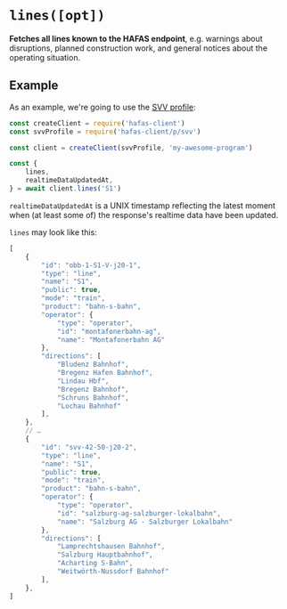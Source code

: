 # `lines([opt])`

**Fetches all lines known to the HAFAS endpoint**, e.g. warnings about disruptions, planned construction work, and general notices about the operating situation.

## Example

As an example, we're going to use the [SVV profile](../p/svv):

```js
const createClient = require('hafas-client')
const svvProfile = require('hafas-client/p/svv')

const client = createClient(svvProfile, 'my-awesome-program')

const {
	lines,
	realtimeDataUpdatedAt,
} = await client.lines('S1')
```

`realtimeDataUpdatedAt` is a UNIX timestamp reflecting the latest moment when (at least some of) the response's realtime data have been updated.

`lines` may look like this:

```js
[
	{
		"id": "obb-1-S1-V-j20-1",
		"type": "line",
		"name": "S1",
		"public": true,
		"mode": "train",
		"product": "bahn-s-bahn",
		"operator": {
			"type": "operator",
			"id": "montafonerbahn-ag",
			"name": "Montafonerbahn AG"
		},
		"directions": [
			"Bludenz Bahnhof",
			"Bregenz Hafen Bahnhof",
			"Lindau Hbf",
			"Bregenz Bahnhof",
			"Schruns Bahnhof",
			"Lochau Bahnhof"
		],
	},
	// …
	{
		"id": "svv-42-50-j20-2",
		"type": "line",
		"name": "S1",
		"public": true,
		"mode": "train",
		"product": "bahn-s-bahn",
		"operator": {
			"type": "operator",
			"id": "salzburg-ag-salzburger-lokalbahn",
			"name": "Salzburg AG - Salzburger Lokalbahn"
		},
		"directions": [
			"Lamprechtshausen Bahnhof",
			"Salzburg Hauptbahnhof",
			"Acharting S-Bahn",
			"Weitwörth-Nussdorf Bahnhof"
		],
	},
]
```
